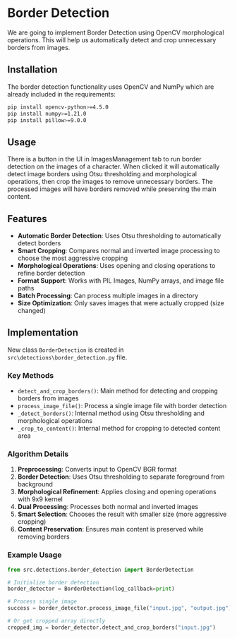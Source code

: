 # Border Detection

We are going to implement Border Detection using OpenCV morphological operations. This will help us automatically detect and crop unnecessary borders from images.

## Installation

The border detection functionality uses OpenCV and NumPy which are already included in the requirements:

```bash
pip install opencv-python>=4.5.0
pip install numpy>=1.21.0
pip install pillow>=9.0.0
```

## Usage

There is a button in the UI in ImagesManagement tab to run border detection on the images of a character.
When clicked it will automatically detect image borders using Otsu thresholding and morphological operations, then crop the images to remove unnecessary borders.
The processed images will have borders removed while preserving the main content.

## Features

- **Automatic Border Detection**: Uses Otsu thresholding to automatically detect borders
- **Smart Cropping**: Compares normal and inverted image processing to choose the most aggressive cropping
- **Morphological Operations**: Uses opening and closing operations to refine border detection
- **Format Support**: Works with PIL Images, NumPy arrays, and image file paths
- **Batch Processing**: Can process multiple images in a directory
- **Size Optimization**: Only saves images that were actually cropped (size changed)

## Implementation

New class `BorderDetection` is created in `src\detections\border_detection.py` file.

### Key Methods

- `detect_and_crop_borders()`: Main method for detecting and cropping borders from images
- `process_image_file()`: Process a single image file with border detection
- `_detect_borders()`: Internal method using Otsu thresholding and morphological operations
- `_crop_to_content()`: Internal method for cropping to detected content area

### Algorithm Details

1. **Preprocessing**: Converts input to OpenCV BGR format
2. **Border Detection**: Uses Otsu thresholding to separate foreground from background
3. **Morphological Refinement**: Applies closing and opening operations with 9x9 kernel
4. **Dual Processing**: Processes both normal and inverted images
5. **Smart Selection**: Chooses the result with smaller size (more aggressive cropping)
6. **Content Preservation**: Ensures main content is preserved while removing borders

### Example Usage

```python
from src.detections.border_detection import BorderDetection

# Initialize border detection
border_detector = BorderDetection(log_callback=print)

# Process single image
success = border_detector.process_image_file("input.jpg", "output.jpg")

# Or get cropped array directly
cropped_img = border_detector.detect_and_crop_borders("input.jpg")
```
